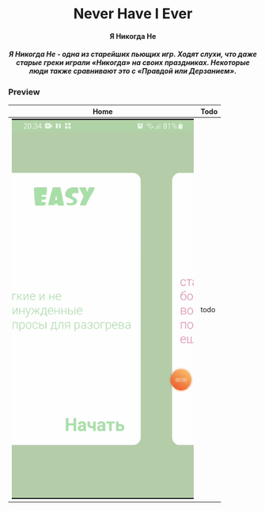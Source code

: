 <div align="center">
  <h1>Never Have I Ever</h1>
  <h4>Я Никогда Не</h4>
  <h5>Я Никогда Не - одна из старейших пьющих игр. Ходят слухи, что даже старые греки играли «Никогда» на своих праздниках. Некоторые люди также сравнивают это с «Правдой или Дерзанием».</h5>
</div>

### Preview

Home | Todo
--- | --- |
![Home](screenshots/20200618_203426_1.gif "Home") | todo
